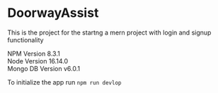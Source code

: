 # DoorwayAssist
This is the project for the startng a mern project with login and signup functionality

NPM Version 8.3.1  
Node Version 16.14.0  
Mongo DB Version v6.0.1  

To initialize the app run `npm run devlop`
